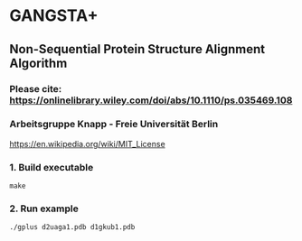 # GANGSTA+
## Non-Sequential Protein Structure Alignment Algorithm
### Please cite: https://onlinelibrary.wiley.com/doi/abs/10.1110/ps.035469.108
### Arbeitsgruppe Knapp - Freie Universität Berlin

https://en.wikipedia.org/wiki/MIT_License

### 1. Build executable
`make`

### 2. Run example
`./gplus d2uaga1.pdb d1gkub1.pdb`
